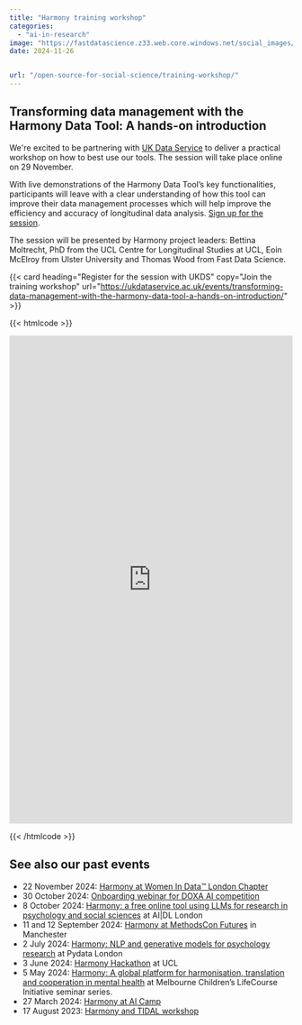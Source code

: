 ```yaml
---
title: "Harmony training workshop"
categories: 
  - "ai-in-research"
image: "https://fastdatascience.z33.web.core.windows.net/social_images/harmony/anne2/17.jpg"
date: 2024-11-26


url: "/open-source-for-social-science/training-workshop/"
---
```


## Transforming data management with the Harmony Data Tool: A hands-on introduction

We're excited to be partnering with [UK Data Service](https://ukdataservice.ac.uk/) to deliver a practical workshop on how to best use our tools. The session will take place online on 29 November.

With live demonstrations of the Harmony Data Tool’s key functionalities, participants will leave with a clear understanding of how this tool can improve their data management processes which will help improve the efficiency and accuracy of longitudinal data analysis. [Sign up for the session](https://ukdataservice.ac.uk/events/transforming-data-management-with-the-harmony-data-tool-a-hands-on-introduction/).

The session will be presented by Harmony project leaders: Bettina Moltrecht, PhD from the UCL Centre for Longitudinal Studies at UCL, Eoin McElroy from Ulster University and Thomas Wood from Fast Data Science.


{{< card heading="Register for the session with UKDS" copy="Join the training workshop" url="https://ukdataservice.ac.uk/events/transforming-data-management-with-the-harmony-data-tool-a-hands-on-introduction/" >}}



{{< htmlcode >}}

<iframe src="https://www.linkedin.com/embed/feed/update/urn:li:share:7267140186432565248" height="866" width="504" frameborder="0" allowfullscreen="" title="Embedded post"></iframe>

{{< /htmlcode >}}


## See also our past events

* 22 November 2024: [Harmony at Women In Data™️ London Chapter](/open-source-for-social-science/women-in-data/)
* 30 October 2024: [Onboarding webinar for DOXA AI competition](/doxa/)
* 8 October 2024: [Harmony: a free online tool using LLMs for research in psychology and social sciences](/psychology-ai-tool/aidl-meetup/)  at AI|DL London
* 11 and 12 September 2024: [Harmony at MethodsCon Futures](/ai-in-mental-health/harmony-at-methodscon-futures/
) in Manchester
* 2 July 2024: [Harmony: NLP and generative models for psychology research](/open-source-for-social-science/pydata-meetup/)  at Pydata London
* 3 June 2024: [Harmony Hackathon](/open-source-for-social-science/hackathon/) at UCL
* 5 May 2024: [Harmony: A global platform for harmonisation, translation and cooperation in mental health](/ai-in-mental-health/harmony-at-lifecourse-seminar/) at  Melbourne Children’s LifeCourse Initiative seminar series.
* 27 March 2024: [Harmony at AI Camp](/psychology-ai-tool/aicamp-meetup/)
* 17 August 2023: [Harmony and TIDAL workshop](/ai-in-mental-health/harmony-and-tidal-workshop)
